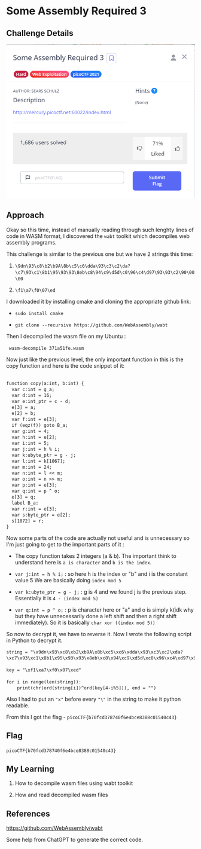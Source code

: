 # Some Assembly Required 3

## Challenge Details

![Error in loading image](./Images/SomeAssemplyRequired3.png)

## Approach

Okay so this time, instead of manually reading through such lenghty lines of code in WASM format, I discovered the `wabt` toolkit which decompiles web assembly programs.

This challenge is similar to the previous one but we have 2 strings this time:

1. `\9dn\93\c8\b2\b9A\8b\c5\c6\dda\93\c3\c2\da?\c7\93\c1\8b1\95\93\93\8eb\c8\94\c9\d5d\c0\96\c4\d97\93\93\c2\90\00\00`

2. `\f1\a7\f0\07\ed`

I downloaded it by installing cmake and cloning the appropriate github link:

- `sudo install cmake`

- `git clone --recursive https://github.com/WebAssembly/wabt`

Then I decompiled the wasm file on my Ubuntu :

` wasm-decompile 371a51fe.wasm`

Now just like the previous level, the only important function in this is the copy function and here is the code snippet of it:

```

function copy(a:int, b:int) {
  var c:int = g_a;
  var d:int = 16;
  var e:int_ptr = c - d;
  e[3] = a;
  e[2] = b;
  var f:int = e[3];
  if (eqz(f)) goto B_a;
  var g:int = 4;
  var h:int = e[2];
  var i:int = 5;
  var j:int = h % i;
  var k:ubyte_ptr = g - j;
  var l:int = k[1067];
  var m:int = 24;
  var n:int = l << m;
  var o:int = n >> m;
  var p:int = e[3];
  var q:int = p ^ o;
  e[3] = q;
  label B_a:
  var r:int = e[3];
  var s:byte_ptr = e[2];
  s[1072] = r;
}

```

Now some parts of the code are actually not useful and is unnecessary so I'm just going to get to the important parts of it :

- The copy function takes 2 integers (a & b). The important think to understand here is `a is character` and `b is the index`.

- `var j:int = h % i;` : so here h is the index or "b" and i is the constant value 5
We are basically doing `index mod 5`

- `var k:ubyte_ptr = g - j;` : g is 4 and we found j is the previous step. Essentially it is `4 - (index mod 5)`

- `var q:int = p ^ o;` : p is character here or "a" and o is simply k(idk why but they have unnecessarily done a left shift and then a right shift immediately). So it is basically `char xor ((index mod 5))`


So now to decrypt it, we have to reverse it.
Now I wrote the following script in Python to decrypt it.

```
string = "\x9dn\x93\xc8\xb2\xb9A\x8b\xc5\xc6\xdda\x93\xc3\xc2\xda?\xc7\x93\xc1\x8b1\x95\x93\x93\x8eb\xc8\x94\xc9\xd5d\xc0\x96\xc4\xd97\x93\x93\xc2\x90"

key = "\xf1\xa7\xf0\x07\xed"

for i in range(len(string)):
    print(chr(ord(string[i])^ord(key[4-i%5])), end = "")

```

Also I had to put an `"x"` before every `"\"` in the string to make it python readable.

From this I got the flag - `picoCTF{b70fcd378740f6e4bce8388c01540c43}`

## Flag

`picoCTF{b70fcd378740f6e4bce8388c01540c43}`

## My Learning

1. How to decompile wasm files using wabt toolkit

2. How and read decompiled wasm files

## References

https://github.com/WebAssembly/wabt

Some help from ChatGPT to generate the correct code.